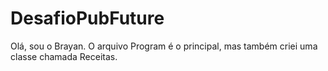 # DesafioPubFuture
Olá, sou o Brayan. O arquivo Program é o principal, mas também criei uma classe chamada Receitas.
